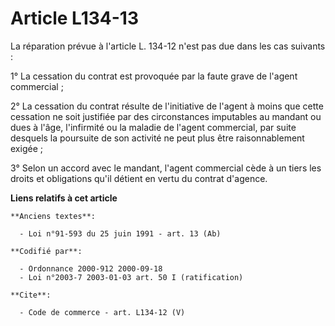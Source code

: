 # Article L134-13

La réparation prévue à l'article L. 134-12 n'est pas due dans les cas suivants : 

1° La cessation du contrat est provoquée par la faute grave de l'agent commercial ; 

2° La cessation du contrat résulte de l'initiative de l'agent à moins que cette cessation ne soit justifiée par des
circonstances imputables au mandant ou dues à l'âge, l'infirmité ou la maladie de l'agent commercial, par suite desquels la
poursuite de son activité ne peut plus être raisonnablement exigée ; 

3° Selon un accord avec le mandant, l'agent commercial cède à un tiers les droits et obligations qu'il détient en vertu du
contrat d'agence.

**Liens relatifs à cet article**

	**Anciens textes**:

	  - Loi n°91-593 du 25 juin 1991 - art. 13 (Ab)

	**Codifié par**:

	  - Ordonnance 2000-912 2000-09-18
	  - Loi n°2003-7 2003-01-03 art. 50 I (ratification)

	**Cite**:

	  - Code de commerce - art. L134-12 (V)
